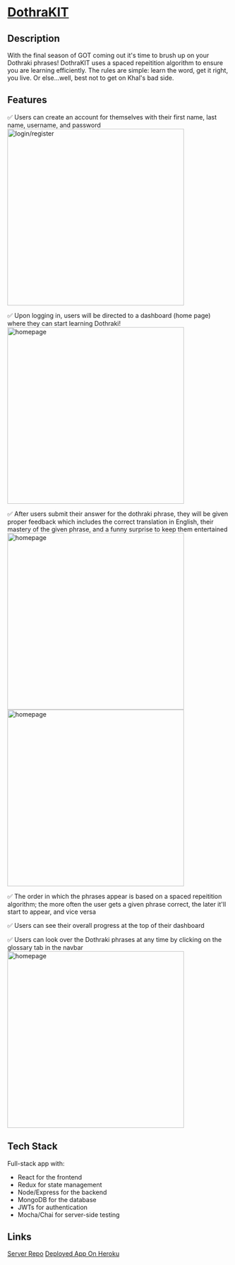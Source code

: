 # [DothraKIT](https://dothrakit.herokuapp.com/)

## Description 
With the final season of GOT coming out it's time to brush up on your Dothraki phrases! DothraKIT uses a spaced repeitition algorithm to ensure you are learning efficiently. The rules are simple: learn the word, get it right, you live. Or else...well, best not to get on Khal's bad side.

## Features
:white_check_mark: Users can create an account for themselves with their first name, last name, username, and password
<img src="https://i.imgur.com/9qGEExz.png" alt="login/register" width="400px" />

:white_check_mark: Upon logging in, users will be directed to a dashboard (home page) where they can start learning Dothraki!
<img src="https://i.imgur.com/35s48yu.png" alt="homepage" width="400px" />

:white_check_mark: After users submit their answer for the dothraki phrase, they will be given proper feedback which includes the correct translation in English, their mastery of the given phrase, and a funny surprise to keep them entertained
<img src="https://i.imgur.com/66TnGX6.png" alt="homepage" height="400px" width="400px" />
<img src="https://i.imgur.com/CrqYlh5.jpg" alt="homepage" height="400px" width="400px" />

:white_check_mark: The order in which the phrases appear is based on a spaced repeitition algorithm; the more often the user gets a given phrase correct, the later it'll start to appear, and vice versa

:white_check_mark: Users can see their overall progress at the top of their dashboard

:white_check_mark: Users can look over the Dothraki phrases at any time by clicking on the glossary tab in the navbar 
<img src="https://i.imgur.com/aq6C24l.png" alt="homepage" width="400px" />

## Tech Stack 
Full-stack app with:
- React for the frontend
- Redux for state management
- Node/Express for the backend
- MongoDB for the database
- JWTs for authentication
- Mocha/Chai for server-side testing

## Links
[Server Repo](https://github.com/thinkful-ei26/DothraKIT-Server-Nikkie-Sam)
[Deployed App On Heroku](https://dothrakit.herokuapp.com/)